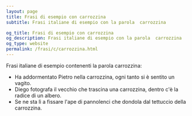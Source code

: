 ```yaml
---
layout: page
title: Frasi di esempio con carrozzina 
subtitle: Frasi italiane di esempio con la parola  carrozzina

og_title: Frasi di esempio con carrozzina 
og_description: Frasi italiane di esempio con la parola  carrozzina
og_type: website
permalink: /frasi/c/carrozzina.html
---
```


Frasi italiane di esempio contenenti la parola carrozzina:


- Ha addormentato Pietro nella carrozzina, ogni tanto si è sentito un vagito.
- Diego fotografa il vecchio che trascina una carrozzina, dentro c'è la radice di un albero.
- Se ne sta lì a fissare l'ape di pannolenci che dondola dal tettuccio della carrozzina.
